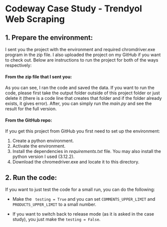 # Codeway Case Study - Trendyol Web Scraping

## 1. Prepare the environment:
I sent you the project with the environment and required chromdriver.exe program in the zip file. I also uploaded the project on my GitHub if you want to check out. Below are instructions to run the project for both of the ways respectively:


#### From the zip file that I sent you:
As you can see, I ran the code and saved the data. If you want to run the code, please first take the output folder outside of this project folder or just delete it (there is a code line that creates that folder and if the folder already exists, it gives error). After, you can simply run the *main.py* and see the result for the full version.

#### From the GitHub repo:

If you get this project from GitHub you first need to set up the environment:
1. Create a python environment.
2. Activate the environment.
3. Install the dependencies in *requirements.txt* file. You may also install the python version I used (3.12.2).
4. Download the chromedriver.exe and locate it to this directory.

## 2. Run the code:

If you want to just test the code for a small run, you can do the following:
* Make the ``` testing = True``` and you can set ``` COMMENTS_UPPER_LIMIT ``` and ``` PRODUCTS_UPPER_LIMIT ``` to a small number.

* If you want to switch back to release mode (as it is asked in the case study), you just make the ``` testing = False ```.